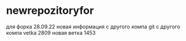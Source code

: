 # newrepozitoryfor
для форка 28.09.22
новая информация
с другого компа
git с другого компа
vetka 2809
новая ветка 1453

